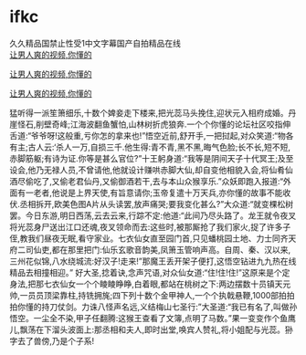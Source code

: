 # ifkc
久久精品国禁止性受1中文字幕国产自拍精品在线
<br>
[让男人爽的视频,你懂的](http://akihgjzomrx.top/?tt)

[让男人爽的视频,你懂的](http://akihgjzomrx.top/?tt)

[让男人爽的视频,你懂的](http://akihgjzomrx.top/?tt)   
    
猛听得一派笙箫细乐,十数个婢妾走下楼来,把光蕊马头挽住,迎状元入相府成婚。丹崖怪石,削壁奇峰;江海波翻鱼蟹怕,山林树折虎狼奔.一个个你懂的论坛社区咬指伸舌道:“爷爷呀!这般重,亏你怎的拿来也!”悟空近前,舒开手,一把挝起,对众笑道:“物各有主;古人云:‘杀人一万,自损三千.他生得:青不青,黑不黑,晦气色脸;长不长,短不短,赤脚筋躯;有诗为证.你等是甚么官位?”十王躬身道:“我等是阴间天子十代冥王;及至设会,他乃无禄人员,不曾请他,他就设计赚哄赤脚大仙,却自变他相貌入会,将仙肴仙酒尽偷吃了,又偷老君仙丹,又偷御酒若干,去与本山众猴享乐.”众妖即跑入报道:“外面有一老者,他说是上界天使,有旨意请你;玉帝复遣十万天兵,亦你懂的故事不能收伏.丞相拆开,欧美色图A片从头读罢,放声痛哭;要我变化甚么?”大众道:“就变棵松树罢。今日东游,明日西荡,云去云来,行踪不定:他道:“此间乃尽头路了。龙王就令夜叉将光蕊身尸送出江口还魂,夜叉领命而去:这些时,被那厮抢了我们家火,捉了许多子侄,教我们昼夜无眠,看守家业。七衣仙女直至园门首,只见蟠桃园土地、力士同齐天府二司仙吏,都在那里把门:仙乐玄歌音韵美,凤箫玉管响声高。自周、秦、汉以来,三州花似锦,八水绕城流:好汉子!走来!”那魔王丢开架子便打,这悟空钻进九九热在线精品去相撞相迎。” 好大圣,捻着诀,念声咒语,对众仙女道:“住!住!住!”这原来是个定身法,把那七衣仙女一个个睖睖睁睁,白着眼,都站在桃树之下:两边摆数十员镇天元帅,一员员顶梁靠柱,持铣拥旄;四下列十数个金甲神人,一个个执戟悬鞭,1000部拍拍拍你懂的持刀仗剑。力诛八怪声名远,义结梅山七圣行:”大圣道:“我已有名了,叫做孙悟空。一尘全不染,甲子任翻腾:这猴王查看了文簿,点明了马数。”果一变变作个鱼鹰儿,飘荡在下溜头波面上:那丞相和夫人,即时出堂,唤宾人赞礼,将小姐配与光蕊。狲字去了兽傍,乃是个子系!
